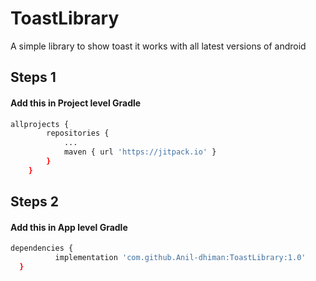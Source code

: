 # ToastLibrary
A simple library to show toast
it works with all latest versions of android

 ## Steps 1
 #### Add this in Project level Gradle 
```bash
allprojects {
		repositories {
			...
			maven { url 'https://jitpack.io' }
		}
	}
  ```
  
  ## Steps 2
  #### Add this in App level Gradle 
  ```bash
  dependencies {
	        implementation 'com.github.Anil-dhiman:ToastLibrary:1.0'
	}
  ```
  
